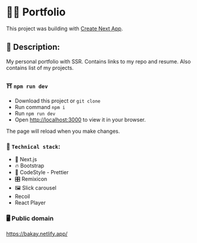 # :astronaut: Portfolio

This project was building with [Create Next App](https://github.com/facebook/create-react-app).

## :scroll: Description:

My personal portfolio with SSR. Contains links to my repo and resume. Also contains list of my projects.

### :shinto_shrine: `npm run dev`

- Download this project or `git clone`
- Run command `npm i`
- Run `npm run dev`
- Open [http://localhost:3000](http://localhost:3000) to view it in your browser.

The page will reload when you make changes.

### :rocket: `Technical stack`:

- :satellite: Next.js
- :fire: Bootstrap
- :shoe: CodeStyle - Prettier
- :control_knobs: Remixicon
- :framed_picture: Slick carousel
- Recoil
- React Player

### :desktop_computer: Public domain

https://bakay.netlify.app/
